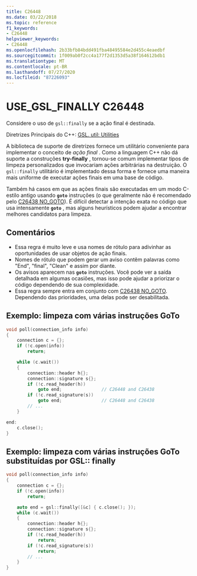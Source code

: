 ```yaml
---
title: C26448
ms.date: 03/22/2018
ms.topic: reference
f1_keywords:
- C26448
helpviewer_keywords:
- C26448
ms.openlocfilehash: 2b33bfb84bdd491fba48495584e2d455c4eaedbf
ms.sourcegitcommit: 1f009ab0f2cc4a177f2d1353d5a38f164612bdb1
ms.translationtype: MT
ms.contentlocale: pt-BR
ms.lasthandoff: 07/27/2020
ms.locfileid: "87226093"
---
```

# <a name="c26448-use_gsl_finally"></a>USE_GSL_FINALLY C26448

Considere o uso de `gsl::finally` se a ação final é destinada.

Diretrizes Principais do C++: [GSL. util: Utilities](https://github.com/isocpp/CppCoreGuidelines/blob/master/CppCoreGuidelines.md#SS-utilities)

A biblioteca de suporte de diretrizes fornece um utilitário conveniente para implementar o conceito de *ação final* . Como a linguagem C++ não dá suporte a construções **try-finally** , tornou-se comum implementar tipos de limpeza personalizados que invocariam ações arbitrárias na destruição. O `gsl::finally` utilitário é implementado dessa forma e fornece uma maneira mais uniforme de executar ações finais em uma base de código.

Também há casos em que as ações finais são executadas em um modo C-estilo antigo usando **`goto`** instruções (o que geralmente não é recomendado pelo [C26438 NO_GOTO](c26438.md)). É difícil detectar a intenção exata no código que usa intensamente **`goto`** , mas alguns heurísticos podem ajudar a encontrar melhores candidatos para limpeza.

## <a name="remarks"></a>Comentários

- Essa regra é muito leve e usa nomes de rótulo para adivinhar as oportunidades de usar objetos de ação finais.
- Nomes de rótulo que podem gerar um aviso contêm palavras como "End", "final", "Clean" e assim por diante.
- Os avisos aparecem nas **`goto`** instruções. Você pode ver a saída detalhada em algumas ocasiões, mas isso pode ajudar a priorizar o código dependendo de sua complexidade.
- Essa regra sempre entra em conjunto com [C26438 NO_GOTO](c26438.md). Dependendo das prioridades, uma delas pode ser desabilitada.

## <a name="example-cleanup-with-multiple-goto-statements"></a>Exemplo: limpeza com várias instruções GoTo

```cpp
void poll(connection_info info)
{
    connection c = {};
    if (!c.open(info))
        return;

    while (c.wait())
    {
        connection::header h{};
        connection::signature s{};
        if (!c.read_header(h))
            goto end;               // C26448 and C26438
        if (!c.read_signature(s))
            goto end;               // C26448 and C26438
        // ...
    }

end:
    c.close();
}
```

## <a name="example-cleanup-with-multiple-goto-statements-replaced-by-gslfinally"></a>Exemplo: limpeza com várias instruções GoTo substituídas por GSL:: finally

```cpp
void poll(connection_info info)
{
    connection c = {};
    if (!c.open(info))
        return;

    auto end = gsl::finally([&c] { c.close(); });
    while (c.wait())
    {
        connection::header h{};
        connection::signature s{};
        if (!c.read_header(h))
            return;
        if (!c.read_signature(s))
            return;
        // ...
    }
}
```
